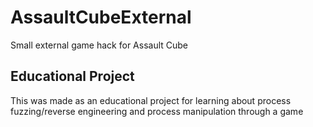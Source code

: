 # AssaultCubeExternal
Small external game hack for Assault Cube
## Educational Project
This was made as an educational project for learning about process fuzzing/reverse engineering and process manipulation through a game 
